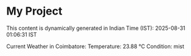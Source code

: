 # My Project

This content is dynamically generated in Indian Time (IST): 2025-08-31 01:06:31 IST


Current Weather in Coimbatore:
Temperature: 23.88 °C
Condition: mist
